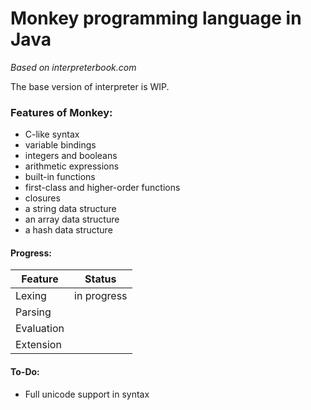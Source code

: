 # Monkey programming language in Java
_Based on interpreterbook.com_

The base version of interpreter is WIP.

### Features of Monkey:
- C-like syntax  
- variable bindings  
- integers and booleans  
- arithmetic expressions  
- built-in functions  
- first-class and higher-order functions  
- closures  
- a string data structure  
- an array data structure  
- a hash data structure  

#### Progress:
| Feature    | Status      |  
|------------|-------------|  
| Lexing     | in progress |
| Parsing    |             |
| Evaluation |             |
| Extension  |             |


#### To-Do:
- Full unicode support in syntax